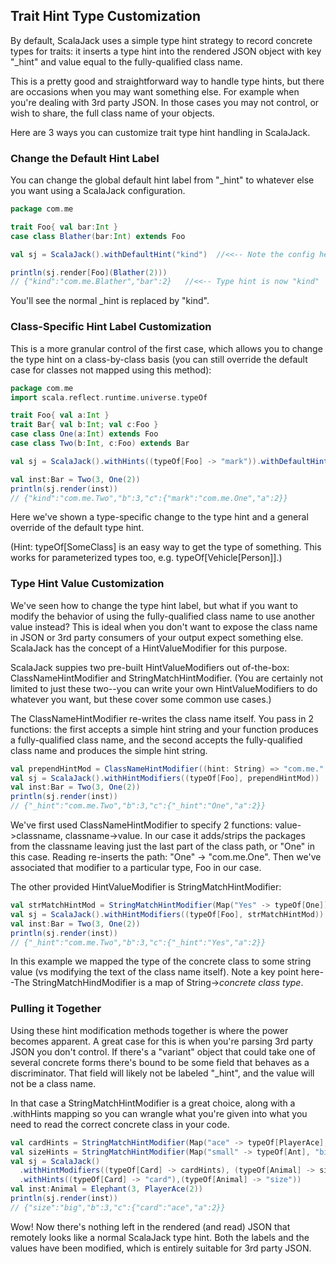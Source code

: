## Trait Hint Type Customization

By default, ScalaJack uses a simple type hint strategy to record concrete types for traits: it inserts a type hint into the rendered JSON object with key "_hint" and value equal to the fully-qualified class name.

This is a pretty good and straightforward way to handle type hints, but there are occasions when you may want something else.  For example when you're dealing with 3rd party JSON.  In those cases you may not control, or wish to share, the full class name of your objects.

Here are 3 ways you can customize trait type hint handling in ScalaJack.

### Change the Default Hint Label
You can change the global default hint label from "_hint" to whatever else you want using a ScalaJack configuration.

```scala
package com.me

trait Foo{ val bar:Int }
case class Blather(bar:Int) extends Foo

val sj = ScalaJack().withDefaultHint("kind")  //<<-- Note the config here

println(sj.render[Foo](Blather(2)))
// {"kind":"com.me.Blather","bar":2}   //<<-- Type hint is now "kind"
```
You'll see the normal _hint is replaced by "kind".

### Class-Specific Hint Label Customization
This is a more granular control of the first case, which allows you to change the type hint on a class-by-class basis (you can still override the default case for classes not mapped using this method):

```scala
package com.me
import scala.reflect.runtime.universe.typeOf

trait Foo{ val a:Int }
trait Bar{ val b:Int; val c:Foo }
case class One(a:Int) extends Foo
case class Two(b:Int, c:Foo) extends Bar

val sj = ScalaJack().withHints((typeOf[Foo] -> "mark")).withDefaultHint("kind")

val inst:Bar = Two(3, One(2))
println(sj.render(inst))
// {"kind":"com.me.Two","b":3,"c":{"mark":"com.me.One","a":2}}
```
Here we've shown a type-specific change to the type hint and a general override of the default type hint.

(Hint: typeOf[SomeClass] is an easy way to get the type of something.  This works for parameterized types too, e.g. typeOf[Vehicle[Person]].)

### Type Hint Value Customization
We've seen how to change the type hint label, but what if you want to modify the behavior of using the fully-qualified class name to use another value instead?  This is ideal when you don't want to expose the class name in JSON or 3rd party consumers of your output expect something else.  ScalaJack has the concept of a HintValueModifier for this purpose.

ScalaJack suppies two pre-built HintValueModifiers out of-the-box:  ClassNameHintModifier and StringMatchHintModifier.  (You are certainly not limited to just these two--you can write your own HintValueModifiers to do whatever you want, but these cover some common use cases.)

The ClassNameHintModifier re-writes the class name itself.  You pass in 2 functions: the first accepts a simple hint string and your function produces a fully-qualified class name, and the second accepts the fully-qualified class name and produces the simple hint string.

```scala
val prependHintMod = ClassNameHintModifier((hint: String) => "com.me." + hint, (cname: String) => cname.split('.').last)
val sj = ScalaJack().withHintModifiers((typeOf[Foo], prependHintMod))
val inst:Bar = Two(3, One(2))
println(sj.render(inst))
// {"_hint":"com.me.Two","b":3,"c":{"_hint":"One","a":2}}
```

We've first used ClassNameHintModifier to specify 2 functions:  value->classname, classname->value.  In our case it adds/strips the packages from the classname leaving just the last part of the class path, or "One" in this case.  Reading re-inserts the path: "One" -> "com.me.One".  Then we've associated that modifier to a particular type, Foo in our case.

The other provided HintValueModifier is StringMatchHintModifier:

```scala
val strMatchHintMod = StringMatchHintModifier(Map("Yes" -> typeOf[One]))
val sj = ScalaJack().withHintModifiers((typeOf[Foo], strMatchHintMod))
val inst:Bar = Two(3, One(2))
println(sj.render(inst))
// {"_hint":"com.me.Two","b":3,"c":{"_hint":"Yes","a":2}}
```
In this example we mapped the type of the concrete class to some string value (vs modifying the text of the class name itself).  Note a key point here--The StringMatchHindModifier is a map of String->*concrete class type*.  


### Pulling it Together
Using these hint modification methods together is where the power becomes apparent.  A great case for this is when you're parsing 3rd party JSON you don't control.  If there's a "variant" object that could take one of several concrete forms there's bound to be some field that behaves as a discriminator.  That field will likely not be labeled "_hint", and the value will not be a class name.

In that case a StringMatchHintModifier is a great choice, along with a .withHints mapping so you can wrangle what you're given into what you need to read the correct concrete class in your code.

```scala
val cardHints = StringMatchHintModifier(Map("ace" -> typeOf[PlayerAce], "king" -> typeOf[PlayerKing]))
val sizeHints = StringMatchHintModifier(Map("small" -> typeOf[Ant], "big" -> typeOf[Elephant]))
val sj = ScalaJack()
  .withHintModifiers((typeOf[Card] -> cardHints), (typeOf[Animal] -> sizeHints))
  .withHints((typeOf[Card] -> "card"),(typeOf[Animal] -> "size"))
val inst:Animal = Elephant(3, PlayerAce(2))
println(sj.render(inst))
// {"size":"big","b":3,"c":{"card":"ace","a":2}}
```
Wow!  Now there's nothing left in the rendered (and read) JSON that remotely looks like a normal ScalaJack type hint.  Both the labels and the values have been modified, which is entirely suitable for 3rd party JSON.
